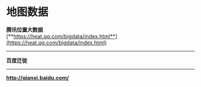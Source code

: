 # 地图数据

 **腾讯位置大数据**  
[**https://heat.qq.com/bigdata/index.html**](https://heat.qq.com/bigdata/index.html)  
****

**百度迁徙**

****

**http://qianxi.baidu.com/**

